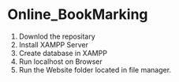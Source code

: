 # Online_BookMarking
1. Downlod the repositary
2. Install XAMPP Server
3. Create database in XAMPP 
4. Run localhost on Browser
5. Run the Website folder located in file manager.
